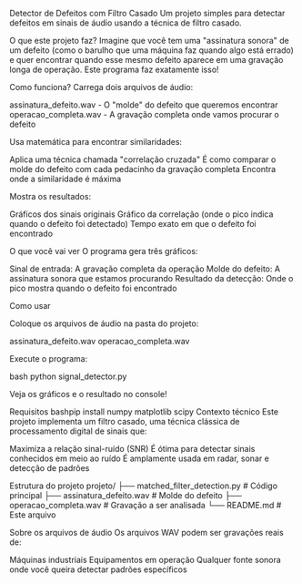 Detector de Defeitos com Filtro Casado
Um projeto simples para detectar defeitos em sinais de áudio usando a técnica de filtro casado.

O que este projeto faz?
Imagine que você tem uma "assinatura sonora" de um defeito (como o barulho que uma máquina faz quando algo está errado) e quer encontrar quando esse mesmo defeito aparece em uma gravação longa de operação. Este programa faz exatamente isso!

Como funciona?
Carrega dois arquivos de áudio:

assinatura_defeito.wav - O "molde" do defeito que queremos encontrar
operacao_completa.wav - A gravação completa onde vamos procurar o defeito

Usa matemática para encontrar similaridades:

Aplica uma técnica chamada "correlação cruzada"
É como comparar o molde do defeito com cada pedacinho da gravação completa
Encontra onde a similaridade é máxima

Mostra os resultados:

Gráficos dos sinais originais
Gráfico da correlação (onde o pico indica quando o defeito foi detectado)
Tempo exato em que o defeito foi encontrado

O que você vai ver
O programa gera três gráficos:

Sinal de entrada: A gravação completa da operação
Molde do defeito: A assinatura sonora que estamos procurando
Resultado da detecção: Onde o pico mostra quando o defeito foi encontrado

Como usar

Coloque os arquivos de áudio na pasta do projeto:

assinatura_defeito.wav
operacao_completa.wav


Execute o programa:

bash   python signal_detector.py

Veja os gráficos e o resultado no console!

Requisitos
bashpip install numpy matplotlib scipy
Contexto técnico
Este projeto implementa um filtro casado, uma técnica clássica de processamento digital de sinais que:

Maximiza a relação sinal-ruído (SNR)
É ótima para detectar sinais conhecidos em meio ao ruído
É amplamente usada em radar, sonar e detecção de padrões

Estrutura do projeto
projeto/
├── matched_filter_detection.py    # Código principal
├── assinatura_defeito.wav         # Molde do defeito
├── operacao_completa.wav          # Gravação a ser analisada
└── README.md                      # Este arquivo

Sobre os arquivos de áudio
Os arquivos WAV podem ser gravações reais de:

Máquinas industriais
Equipamentos em operação
Qualquer fonte sonora onde você queira detectar padrões específicos

